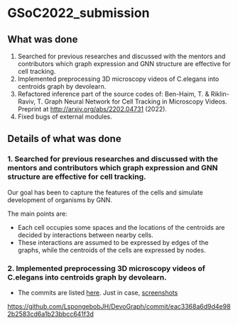 # GSoC2022_submission

## What was done
1. Searched for previous researches and discussed with the mentors and contributors which graph expression and GNN structure are effective for cell tracking.
1. Implemented preprocessing 3D microscopy videos of C.elegans into centroids graph by devolearn.
1. Refactored inference part of the source codes of: Ben-Haim, T. & Riklin-Raviv, T. Graph Neural Network for Cell Tracking in Microscopy Videos. Preprint at http://arxiv.org/abs/2202.04731 (2022).
1. Fixed bugs of external modules. 

## Details of what was done
### 1. Searched for previous researches and discussed with the mentors and contributors which graph expression and GNN structure are effective for cell tracking.
Our goal has been to capture the features of the cells and simulate development of organisms by GNN.

The main points are:
* Each cell occupies some spaces and the locations of the centroids are decided by interactions between nearby cells.
* These interactions are assumed to be expressed by edges of the graphs, while the centroids of the cells are expressed by nodes.

### 2. Implemented preprocessing 3D microscopy videos of C.elegans into centroids graph by devolearn.
- The commits are listed [here](https://github.com/DevoLearn/devolearn/pull/74). Just in case, [screenshots](https://github.com/watarungurunnn/GSoC2022_submission/blob/main/Screen%20Shot%202022-09-12%20at%2011.45.27.png)

https://github.com/LspongebobJH/DevoGraph/commit/eac3368a6d9d4e982b2583cd6a1b23bbcc641f3d
